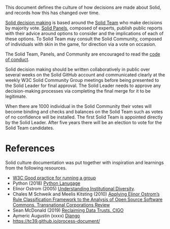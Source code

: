 This document defines the culture of how decisions are made about Solid, and records how this has changed over time. 

[Solid decision making](https://github.com/solid/culture/blob/master/decision-making.md) is based around the [Solid Team](https://github.com/solid/culture/blob/master/solid-team.md) who make decisions by majority vote. [Solid Panels](https://github.com/solid/culture/blob/master/solid-panels.md), composed of experts, publish public reports with their advice around options to consider and the implications of each of these options. To Solid Team may consult the Solid Community, composed of individuals with skin in the game, for direction via a vote on occasion.

The Solid Team, Panels, and Community are encouraged to read the [code of conduct](https://github.com/solid/culture/pull/5). 

Solid decision making should be written collaboratively in public over several weeks on the Solid GitHub account and communicated clearly at the weekly W3C Solid Community Group meetings before being presented to the Solid Leader for final approval. The Solid Leader needs to approve any decision-making processes via completing the final merge for it to be legitimate.

When there are 1000 individual in the Solid Community their votes will become binding and checks and balances on the Solid Team such as votes of no confidence will be installed. The first Solid Team is appointed directly by the Solid Leader. After five years there will be an election to vote for the Solid Team candidates.

# References

Solid culture documentation was put together with inspiration and learnings from the following resources.

* [W3C Good practice for running a group](https://www.w3.org/community/about/good-practice-for-running-a-group/)
* Python (2018) [Python Lanugage](https://www.python.org/dev/peps/pep-0013/)
* Elinor Ostrom (2005) [Understanding Institutional Diversity](https://www.wtf.tw/ref/ostrom_2005.pdf).
* Chales M Schweik and Meelis Kitsting (2010) [Applying Elinor Ostrom’s Rule Classification Framework to the Analysis of Open Source Software Commons. Transnational Corporations Review](http://www.tnc-online.net/pic/2010032809124697.pdf)
* Sean McDonald (2019) [Reclaiming Data Trusts. CIGO](https://www.cigionline.org/articles/reclaiming-data-trusts)
* Aymeric Augustin (xxxx) [Django](https://docs.djangoproject.com/en/dev/internals/organization/)
* https://tc39.github.io/process-document/
